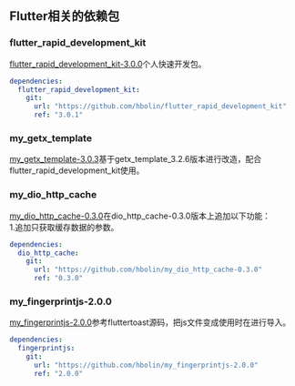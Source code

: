 ## Flutter相关的依赖包

### flutter_rapid_development_kit

[flutter_rapid_development_kit-3.0.0](https://github.com/hbolin/flutter_rapid_development_kit/releases/tag/3.0.0)个人快速开发包。

```yaml
dependencies:
  flutter_rapid_development_kit:
    git:
      url: "https://github.com/hbolin/flutter_rapid_development_kit"
      ref: "3.0.1"
```

### my_getx_template

[my_getx_template-3.0.3](https://github.com/hbolin/my_getx_template/releases/tag/3.0.3)基于getx_template_3.2.6版本进行改造，配合flutter_rapid_development_kit使用。

### my_dio_http_cache

[my_dio_http_cache-0.3.0](https://github.com/hbolin/my_dio_http_cache-0.3.0/releases/tag/0.3.0)在dio_http_cache-0.3.0版本上追加以下功能：  
1.追加只获取缓存数据的参数。

```yaml
dependencies:
  dio_http_cache:
    git:
      url: "https://github.com/hbolin/my_dio_http_cache-0.3.0"
      ref: "0.3.0"
```

### my_fingerprintjs-2.0.0

[my_fingerprintjs-2.0.0](https://github.com/hbolin/my_fingerprintjs-2.0.0/releases/tag/2.0.0)参考fluttertoast源码，把js文件变成使用时在进行导入。

```yaml
dependencies:
  fingerprintjs:
    git:
      url: "https://github.com/hbolin/my_fingerprintjs-2.0.0"
      ref: "2.0.0"
```